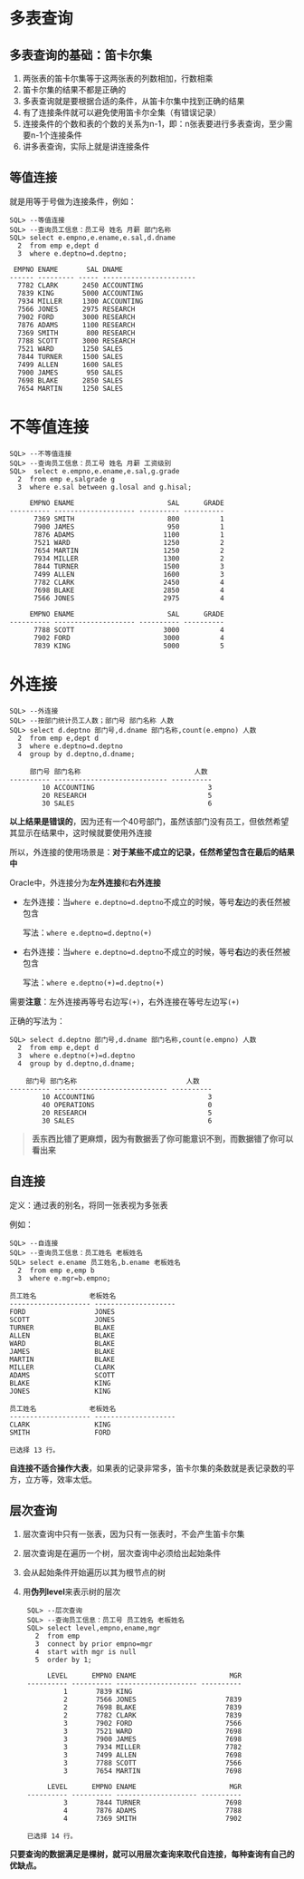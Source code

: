 # 多表查询
## 多表查询的基础：笛卡尔集
1. 两张表的笛卡尔集等于这两张表的列数相加，行数相乘
2. 笛卡尔集的结果不都是正确的
3. 多表查询就是要根据合适的条件，从笛卡尔集中找到正确的结果
4. 有了连接条件就可以避免使用笛卡尔全集（有错误记录）
5. 连接条件的个数和表的个数的关系为n-1，即：n张表要进行多表查询，至少需要n-1个连接条件
6. 讲多表查询，实际上就是讲连接条件
## 等值连接
就是用等于号做为连接条件，例如：
	
	SQL> --等值连接
	SQL> --查询员工信息：员工号 姓名 月薪 部门名称
	SQL> select e.empno,e.ename,e.sal,d.dname
	  2  from emp e,dept d
	  3  where e.deptno=d.deptno;
	
	 EMPNO ENAME       SAL DNAME
	------ --------- ----- -----------------------
	  7782 CLARK      2450 ACCOUNTING
	  7839 KING       5000 ACCOUNTING
	  7934 MILLER     1300 ACCOUNTING
	  7566 JONES      2975 RESEARCH
	  7902 FORD       3000 RESEARCH
	  7876 ADAMS      1100 RESEARCH
	  7369 SMITH       800 RESEARCH
	  7788 SCOTT      3000 RESEARCH
	  7521 WARD       1250 SALES
	  7844 TURNER     1500 SALES
	  7499 ALLEN      1600 SALES
	  7900 JAMES       950 SALES
	  7698 BLAKE      2850 SALES
	  7654 MARTIN     1250 SALES
# 不等值连接
	SQL> --不等值连接
	SQL> --查询员工信息：员工号 姓名 月薪 工资级别
	SQL>  select e.empno,e.ename,e.sal,g.grade
	  2  from emp e,salgrade g
	  3  where e.sal between g.losal and g.hisal;
	
	     EMPNO ENAME                       SAL      GRADE
	---------- -------------------- ---------- ----------
	      7369 SMITH                       800          1
	      7900 JAMES                       950          1
	      7876 ADAMS                      1100          1
	      7521 WARD                       1250          2
	      7654 MARTIN                     1250          2
	      7934 MILLER                     1300          2
	      7844 TURNER                     1500          3
	      7499 ALLEN                      1600          3
	      7782 CLARK                      2450          4
	      7698 BLAKE                      2850          4
	      7566 JONES                      2975          4
	
	     EMPNO ENAME                       SAL      GRADE
	---------- -------------------- ---------- ----------
	      7788 SCOTT                      3000          4
	      7902 FORD                       3000          4
	      7839 KING                       5000          5
# 外连接
	SQL> --外连接
	SQL> --按部门统计员工人数；部门号 部门名称 人数
	SQL> select d.deptno 部门号,d.dname 部门名称,count(e.empno) 人数
	  2  from emp e,dept d
	  3  where e.deptno=d.deptno
	  4  group by d.deptno,d.dname;
	
	     部门号 部门名称                            人数
	---------- ---------------------------- ----------
	        10 ACCOUNTING                            3
	        20 RESEARCH                              5
	        30 SALES                                 6
**以上结果是错误的**，因为还有一个40号部门，虽然该部门没有员工，但依然希望其显示在结果中，这时候就要使用外连接

所以，外连接的使用场景是：**对于某些不成立的记录，任然希望包含在最后的结果中**

Oracle中，外连接分为**左外连接**和**右外连接**

- 左外连接：当`where e.deptno=d.deptno`不成立的时候，等号**左**边的表任然被包含
	
	写法：`where e.deptno=d.deptno(+)`
- 右外连接：当`where e.deptno=d.deptno`不成立的时候，等号**右**边的表任然被包含

	写法：`where e.deptno(+)=d.deptno(+)`

需要**注意**：左外连接再等号右边写`(+)`，右外连接在等号左边写`(+)`

正确的写法为：

	SQL> select d.deptno 部门号,d.dname 部门名称,count(e.empno) 人数
	  2  from emp e,dept d
	  3  where e.deptno(+)=d.deptno
	  4  group by d.deptno,d.dname;
	
	    部门号 部门名称                           人数
	---------- ---------------------------- ----------
	        10 ACCOUNTING                            3
	        40 OPERATIONS                            0
	        20 RESEARCH                              5
	        30 SALES                                 6
> **丢东西比错了更麻烦，因为有数据丢了你可能意识不到，而数据错了你可以看出来**
## 自连接
定义：通过表的别名，将同一张表视为多张表

例如：
	
	SQL> --自连接
	SQL> --查询员工信息：员工姓名 老板姓名
	SQL> select e.ename 员工姓名,b.ename 老板姓名
	  2  from emp e,emp b
	  3  where e.mgr=b.empno;
	
	员工姓名             老板姓名
	-------------------- --------------------
	FORD                 JONES
	SCOTT                JONES
	TURNER               BLAKE
	ALLEN                BLAKE
	WARD                 BLAKE
	JAMES                BLAKE
	MARTIN               BLAKE
	MILLER               CLARK
	ADAMS                SCOTT
	BLAKE                KING
	JONES                KING
	
	员工姓名             老板姓名
	-------------------- --------------------
	CLARK                KING
	SMITH                FORD
	
	已选择 13 行。
**自连接不适合操作大表**，如果表的记录非常多，笛卡尔集的条数就是表记录数的平方，立方等，效率太低。
## 层次查询
1. 层次查询中只有一张表，因为只有一张表时，不会产生笛卡尔集
2. 层次查询是在遍历一个树，层次查询中必须给出起始条件
3. 会从起始条件开始遍历以其为根节点的树
4. 用**伪列level**来表示树的层次
		
		SQL> --层次查询
		SQL> --查询员工信息：员工号 员工姓名 老板姓名
		SQL> select level,empno,ename,mgr
		  2  from emp
		  3  connect by prior empno=mgr
		  4  start with mgr is null
		  5  order by 1;
		
		     LEVEL      EMPNO ENAME                       MGR
		---------- ---------- -------------------- ----------
		         1       7839 KING
		         2       7566 JONES                      7839
		         2       7698 BLAKE                      7839
		         2       7782 CLARK                      7839
		         3       7902 FORD                       7566
		         3       7521 WARD                       7698
		         3       7900 JAMES                      7698
		         3       7934 MILLER                     7782
		         3       7499 ALLEN                      7698
		         3       7788 SCOTT                      7566
		         3       7654 MARTIN                     7698
		
		     LEVEL      EMPNO ENAME                       MGR
		---------- ---------- -------------------- ----------
		         3       7844 TURNER                     7698
		         4       7876 ADAMS                      7788
		         4       7369 SMITH                      7902
		
		已选择 14 行。
**只要查询的数据满足是棵树，就可以用层次查询来取代自连接，每种查询有自己的优缺点。**
